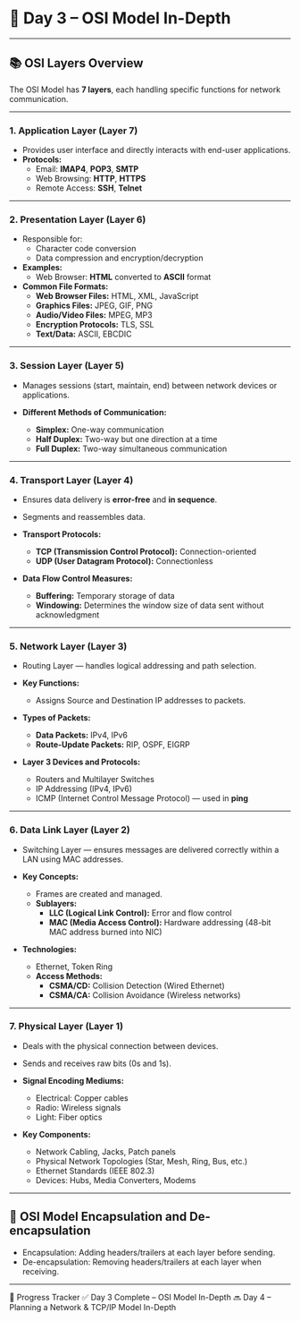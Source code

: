 # 🧠 Day 3 – OSI Model In-Depth

---

## 📚 OSI Layers Overview

The OSI Model has **7 layers**, each handling specific functions for network communication.

---

### 1. Application Layer (Layer 7)

- Provides user interface and directly interacts with end-user applications.
- **Protocols:**
  - Email: **IMAP4**, **POP3**, **SMTP**
  - Web Browsing: **HTTP**, **HTTPS**
  - Remote Access: **SSH**, **Telnet**

---

### 2. Presentation Layer (Layer 6)

- Responsible for:
  - Character code conversion
  - Data compression and encryption/decryption
- **Examples:**
  - Web Browser: **HTML** converted to **ASCII** format
- **Common File Formats:**
  - **Web Browser Files:** HTML, XML, JavaScript
  - **Graphics Files:** JPEG, GIF, PNG
  - **Audio/Video Files:** MPEG, MP3
  - **Encryption Protocols:** TLS, SSL
  - **Text/Data:** ASCII, EBCDIC

---

### 3. Session Layer (Layer 5)

- Manages sessions (start, maintain, end) between network devices or applications.

- **Different Methods of Communication:**
  - **Simplex:** One-way communication
  - **Half Duplex:** Two-way but one direction at a time
  - **Full Duplex:** Two-way simultaneous communication

---

### 4. Transport Layer (Layer 4)

- Ensures data delivery is **error-free** and **in sequence**.
- Segments and reassembles data.

- **Transport Protocols:**

  - **TCP (Transmission Control Protocol):** Connection-oriented
  - **UDP (User Datagram Protocol):** Connectionless

- **Data Flow Control Measures:**
  - **Buffering:** Temporary storage of data
  - **Windowing:** Determines the window size of data sent without acknowledgment

---

### 5. Network Layer (Layer 3)

- Routing Layer — handles logical addressing and path selection.

- **Key Functions:**

  - Assigns Source and Destination IP addresses to packets.

- **Types of Packets:**

  - **Data Packets:** IPv4, IPv6
  - **Route-Update Packets:** RIP, OSPF, EIGRP

- **Layer 3 Devices and Protocols:**
  - Routers and Multilayer Switches
  - IP Addressing (IPv4, IPv6)
  - ICMP (Internet Control Message Protocol) — used in **ping**

---

### 6. Data Link Layer (Layer 2)

- Switching Layer — ensures messages are delivered correctly within a LAN using MAC addresses.

- **Key Concepts:**

  - Frames are created and managed.
  - **Sublayers:**
    - **LLC (Logical Link Control):** Error and flow control
    - **MAC (Media Access Control):** Hardware addressing (48-bit MAC address burned into NIC)

- **Technologies:**
  - Ethernet, Token Ring
  - **Access Methods:**
    - **CSMA/CD:** Collision Detection (Wired Ethernet)
    - **CSMA/CA:** Collision Avoidance (Wireless networks)

---

### 7. Physical Layer (Layer 1)

- Deals with the physical connection between devices.
- Sends and receives raw bits (0s and 1s).

- **Signal Encoding Mediums:**

  - Electrical: Copper cables
  - Radio: Wireless signals
  - Light: Fiber optics

- **Key Components:**
  - Network Cabling, Jacks, Patch panels
  - Physical Network Topologies (Star, Mesh, Ring, Bus, etc.)
  - Ethernet Standards (IEEE 802.3)
  - Devices: Hubs, Media Converters, Modems

---

## 🔄 OSI Model Encapsulation and De-encapsulation

- Encapsulation: Adding headers/trailers at each layer before sending.
- De-encapsulation: Removing headers/trailers at each layer when receiving.

---

📅 Progress Tracker
✅ Day 3 Complete – OSI Model In-Depth
🔜 Day 4 – Planning a Network & TCP/IP Model In-Depth
